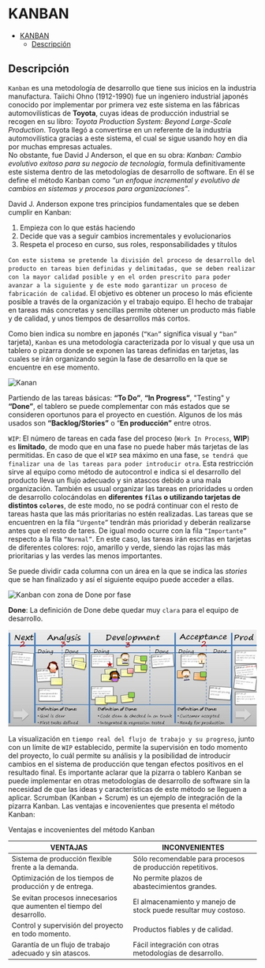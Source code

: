 # KANBAN

- [KANBAN](#kanban)
  - [Descripción](#descripción)

## Descripción
`Kanban` es una metodología de desarrollo que tiene sus inicios en la industria manufactura. Taiichi Ohno (1912-1990) fue un ingeniero industrial japonés conocido por implementar por primera vez este sistema en las fábricas automovilísticas de **Toyota**, cuyas ideas de producción industrial se recogen en su libro: _Toyota Production System: Beyond Large-Scale Production_. Toyota llegó a convertirse en un referente de la industria automovilística gracias a este sistema, el cual se sigue usando hoy en dia por muchas empresas actuales.   
No obstante, fue David J Anderson, el que en su obra: _Kanban: Cambio evolutivo exitoso para su negocio de tecnología_, formula definitivamente este sistema dentro de las metodologías de desarrollo de software. En él se define el método Kanban como _“un enfoque incremental y evolutivo de cambios en sistemas y procesos para organizaciones”_. 

David J. Anderson expone tres principios fundamentales que se deben cumplir en Kanban: 
1. Empieza con lo que estás haciendo 
2. Decide que vas a seguir cambios incrementales y evolucionarios 
3. Respeta el proceso en curso, sus roles, responsabilidades y títulos

`Con este sistema se pretende la división del proceso de desarrollo del producto en tareas bien definidas y delimitadas, que se deben realizar con la mayor calidad posible y en el orden prescrito para poder avanzar a la siguiente y de este modo garantizar un proceso de fabricación de calidad`. El objetivo es obtener un proceso lo más eficiente posible a través de la organización y el trabajo equipo. El hecho de trabajar en tareas más concretas y sencillas permite obtener un producto más fiable y de calidad, y unos tiempos de desarrollos más cortos. 

Como bien indica su nombre en japonés (`“Kan”` significa visual y `“ban”` tarjeta), `Kanban` es una metodología caracterizada por lo visual y que usa un tablero o pizarra donde se exponen las tareas definidas en tarjetas, las cuales se irán organizando según la fase de desarrollo en la que se encuentre en ese momento.

![Kanan](https://www.bbvaapimarket.com/wp-content/uploads/2016/12/kanban-bbvaopen4u.jpg)

Partiendo de las tareas básicas: **“To Do”**, **“In Progress”**, "Testing" y **“Done”**, el tablero se puede complementar con más estados que se consideren oportunos para el proyecto en cuestión. Algunos de los más usados son **“Backlog/Stories”** o “**En producción”** entre otros.

`WIP`: El número de tareas en cada fase del proceso (`Work In Process`, **WIP**) es **limitado**, de modo que en una fase no puede haber más tarjetas de las permitidas. En caso de que el `WIP` sea máximo en una fase, `se tendrá que finalizar una de las tareas para poder introducir otra`. Esta restricción sirve al equipo como método de autocontrol e indica si el desarrollo del producto lleva un flujo adecuado y sin atascos debido a una mala organización. 
También es usual organizar las tareas en prioridades u orden de desarrollo colocándolas en **diferentes `filas` o utilizando tarjetas de distintos `colores`**, de este modo, no se podrá continuar con el resto de tareas hasta que las más prioritarias no estén realizadas. 
Las tareas que se encuentren en la fila `“Urgente”` tendrán más prioridad y deberán realizarse antes que el resto de tares. De igual modo ocurre con la fila `“Importante”` respecto a la fila `“Normal”`. En este caso, las tareas irán escritas en tarjetas de diferentes colores: rojo, amarillo y verde, siendo las rojas las más prioritarias y las verdes las menos importantes.

Se puede dividir cada columna con un área en la que se indica las _stories_ que se han finalizado y así el siguiente equipo puede acceder a ellas.

![Kanban con zona de Done por fase](https://i.pinimg.com/736x/93/33/af/9333afaecfa9d7356e91730b6c2e1486.jpg)

**Done**: La definición de Done debe quedar muy `clara` para el equipo de desarrollo.

![Done clarito en Kanban Scrum](img/kanban-scrum.jpg)

La visualización en `tiempo real del flujo de trabajo y su progreso`, junto con un límite de `WIP` establecido, permite la supervisión en todo momento del proyecto, lo cuál permite su análisis y la posibilidad de introducir cambios en el sistema de producción que tengan efectos positivos en el resultado final. Es importante aclarar que la pizarra o tablero Kanban se puede implementar en otras metodologías de desarrollo de software sin la necesidad de que las ideas y características de este método se lleguen a aplicar. Scrumban (Kanban + Scrum) es un ejemplo de integración de la pizarra Kanban. Las ventajas e incovenientes que presenta el método Kanban:

Ventajas e incovenientes del método Kanban 

| VENTAJAS                                                               | INCONVENIENTES                                                  |
| ---------------------------------------------------------------------- | --------------------------------------------------------------- |
| Sistema de producción flexible frente a la demanda.                    | Sólo recomendable para procesos de producción repetitivos.      |
| Optimización de los tiempos de producción y de entrega.                | No permite plazos de abastecimientos grandes.                   |
| Se evitan procesos innecesarios que aumenten el tiempo del desarrollo. | El almacenamiento y manejo de stock puede resultar muy costoso. |
| Control y supervisión del proyecto en todo momento.                    | Productos fiables y de calidad.                                 |
| Garantía de un flujo de trabajo adecuado y sin atascos.                | Fácil integración con otras metodologías de desarrollo.         |
